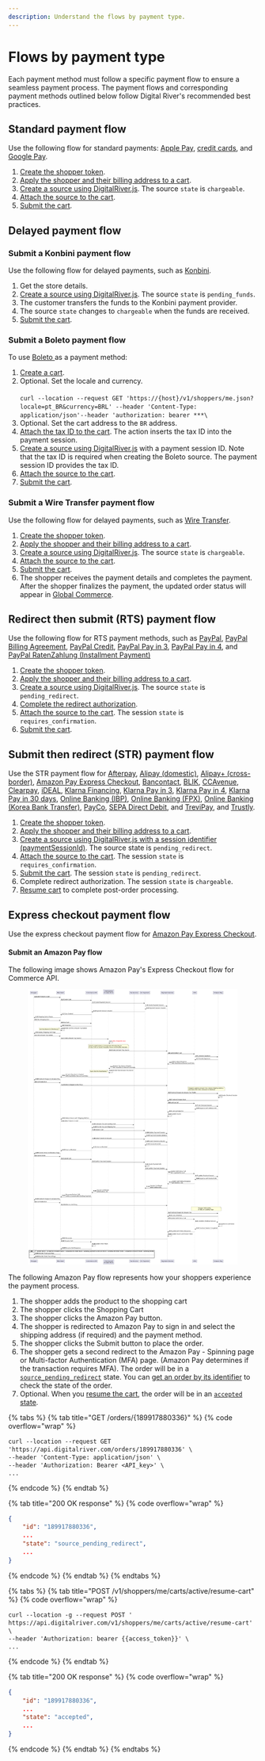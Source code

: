 ```yaml
---
description: Understand the flows by payment type.
---
```


# Flows by payment type

Each payment method must follow a specific payment flow to ensure a seamless payment process. The payment flows and corresponding payment methods outlined below follow Digital River's recommended best practices.

## Standard payment flow

Use the following flow for standard payments: [Apple Pay](../supported-payment-methods/apple-pay.md), [credit cards](../supported-payment-methods/credit-cards.md), and [Google Pay](../supported-payment-methods/google-pay.md).&#x20;

1. [Create the shopper token](../../shopper-apis/shopper-basics/common-use-cases/creating-a-customer.md).
2. [Apply the shopper and their billing address to a cart](https://www.digitalriver.com/docs/commerce-shopper-api/#tag/Apply-Shopper/paths/\~1v1\~1shoppers\~1me\~1carts\~1active\~1apply-shopper/post).&#x20;
3. [Create a source using DigitalRiver.js](../payments-solutions/digitalriver.js/payment-methods/konbini.md#step-2-create-a-konbini-source-using-digitalriver.js). The source `state` is `chargeable`.
4. [Attach the source to the cart](flows-by-payment-type.md#attaching-multiple-payment-sources-to-the-cart).
5. [Submit the cart](../../shopper-apis/cart/submitting-a-cart/).

## Delayed payment flow

### Submit a Konbini payment flow

Use the following flow for delayed payments, such as [Konbini](../supported-payment-methods/konbini.md).&#x20;

1. Get the store details.
2. [Create a source using DigitalRiver.js](../payments-solutions/digitalriver.js/payment-methods/konbini.md#step-2-create-a-konbini-source-using-digitalriver.js). The source `state` is `pending_funds`.
3. The customer transfers the funds to the Konbini payment provider.
4. The source `state` changes to `chargeable` when the funds are received.
5. [Submit the cart](../../shopper-apis/cart/submitting-a-cart/).

### Submit a Boleto payment flow

To use [Boleto ](../supported-payment-methods/boleto.md)as a payment method:&#x20;

1. [Create a cart](../../shopper-apis/cart/creating-or-updating-a-cart/).
2. Optional. Set the locale and currency.\
   \
   `curl --location --request GET 'https://{host}/v1/shoppers/me.json? locale=pt_BR&currency=BRL' --header 'Content-Type: application/json'--header 'authorization: bearer ***\`
3. Optional. Set the cart address to the `BR` address.
4. [Attach the tax ID to the cart](broken-reference). The action inserts the tax ID into the payment session.
5. [Create a source using DigitalRiver.js](../payments-solutions/digitalriver.js/payment-methods/wire-transfer.md#step-2-create-a-wire-transfer-source-using-digitalriver.js) with a payment session ID. Note that the tax ID is required when creating the Boleto source. The payment session ID provides the tax ID.
6. [Attach the source to the cart](flows-by-payment-type.md#attaching-multiple-payment-sources-to-the-cart).
7. [Submit the cart](../../shopper-apis/cart/submitting-a-cart/).

### Submit a Wire Transfer payment flow

Use the following flow for delayed payments, such as [Wire Transfer](../supported-payment-methods/wire-transfer.md).&#x20;

1. [Create the shopper token](../../shopper-apis/shopper-basics/common-use-cases/creating-a-customer.md).
2. [Apply the shopper and their billing address to a cart](https://www.digitalriver.com/docs/commerce-shopper-api/#tag/Apply-Shopper/paths/\~1v1\~1shoppers\~1me\~1carts\~1active\~1apply-shopper/post).&#x20;
3. [Create a source using DigitalRiver.js](../payments-solutions/digitalriver.js/payment-methods/wire-transfer.md#step-2-create-a-wire-transfer-source-using-digitalriver.js). The source `state` is `chargeable`.
4. [Attach the source to the cart](flows-by-payment-type.md#attaching-multiple-payment-sources-to-the-cart).
5. [Submit the cart](../../shopper-apis/cart/submitting-a-cart/).
6. The shopper receives the payment details and completes the payment. After the shopper finalizes the payment, the updated order status will appear in [Global Commerce](https://gc.digitalriver.com/gc/ent/home.do).

## Redirect then submit (RTS) payment flow

Use the following flow for RTS payment methods, such as [PayPal](../supported-payment-methods/paypal.md), [PayPal Billing Agreement](../supported-payment-methods/paypal-billing-agreement.md), [PayPal Credit](../supported-payment-methods/paypal-credit.md), [PayPal Pay in 3](../supported-payment-methods/paypal-pay-in-3.md), [PayPal Pay in 4](../supported-payment-methods/paypal-pay-in-4.md), and  [PayPal RatenZahlung (Installment Payment)](../supported-payment-methods/paypal-ratenzahlung-installment-payment.md)

1. [Create the shopper token](../../shopper-apis/shopper-basics/common-use-cases/creating-a-customer.md).
2. [Apply the shopper and their billing address to a cart](https://www.digitalriver.com/docs/commerce-shopper-api/#tag/Apply-Shopper/paths/\~1v1\~1shoppers\~1me\~1carts\~1active\~1apply-shopper/post).&#x20;
3. [Create a source using DigitalRiver.js](../../general-resources/reference/digitalriver-object.md#creating-sources). The source `state` is `pending_redirect`.
4. [Complete the redirect authorization](../../shopper-apis/cart/redirecting-to-a-digital-river-hosted-cart.md).
5. [Attach the source to the cart](flows-by-payment-type.md#attaching-multiple-payment-sources-to-the-cart). The session `state` is `requires_confirmation`.
6. [Submit the cart](../../shopper-apis/cart/submitting-a-cart/).

## Submit then redirect (STR) payment flow

Use the STR payment flow for [Afterpay](../supported-payment-methods/afterpay.md), [Alipay (domestic)](../supported-payment-methods/alipay-domestic.md), [Alipay+ (cross-border)](../supported-payment-methods/alipay+-cross-border.md), [Amazon Pay Express Checkout](../supported-payment-methods/amazon-pay.md), [Bancontact](../supported-payment-methods/bancontact.md), [BLIK](../supported-payment-methods/blik.md), [CCAvenue](broken-reference), [Clearpay](../supported-payment-methods/clearpay.md), [iDEAL](../supported-payment-methods/ideal.md), [Klarna Financing](../supported-payment-methods/klarna.md), [Klarna Pay in 3](../supported-payment-methods/klarna.md), [Klarna Pay in 4](../supported-payment-methods/klarna.md), [Klarna Pay in 30 days](../supported-payment-methods/klarna.md), [Online Banking (IBP)](../supported-payment-methods/online-banking-ibp.md), [Online Banking (FPX)](../supported-payment-methods/fpx-online-banking.md), [Online Banking (Korea Bank Transfer)](../supported-payment-methods/korea-bank-transfer-online-banking.md), [PayCo](../supported-payment-methods/payco.md), [SEPA Direct Debit](../supported-payment-methods/sepa-direct-debit.md), and [TreviPay](../supported-payment-methods/trevipay.md), and [Trustly](../supported-payment-methods/trustly.md).&#x20;

1. [Create the shopper token](../../shopper-apis/shopper-basics/common-use-cases/creating-a-customer.md).
2. [Apply the shopper and their billing address to a cart](https://www.digitalriver.com/docs/commerce-shopper-api/#tag/Apply-Shopper/paths/\~1v1\~1shoppers\~1me\~1carts\~1active\~1apply-shopper/post).&#x20;
3. [Create a source using DigitalRiver.js with a session identifier (paymentSessionId)](../payments-solutions/digitalriver.js/payment-methods/configuring-trustly.md#step-2-create-a-trustly-source-using-digitalriver.js). The source state is `pending_redirect`.
4. [Attach the source to the cart](flows-by-payment-type.md#attaching-multiple-payment-sources-to-the-cart). The session `state` is `requires_confirmation`.
5. [Submit the cart](../../shopper-apis/cart/submitting-a-cart/). The session `state` is `pending_redirect`.
6. Complete redirect authorization. The session `state` is `chargeable`.
7. [Resume cart](broken-reference) to complete post-order processing.

## Express checkout payment flow

Use the express checkout payment flow for [Amazon Pay Express Checkout](../supported-payment-methods/amazon-pay.md).

#### Submit an Amazon Pay flow

The following image shows Amazon Pay's Express Checkout flow for Commerce API.

<div align="left">

<figure><img src="../../.gitbook/assets/image (6) (1).png" alt=""><figcaption></figcaption></figure>

</div>

The following Amazon Pay flow represents how your shoppers experience the payment process.

1. The shopper adds the product to the shopping cart
2. The shopper clicks the Shopping Cart
3. The shopper clicks the Amazon Pay button.
4. The shopper is redirected to Amazon Pay to sign in and select the shipping address (if required) and the payment method.
5. The shopper clicks the Submit button to place the order.&#x20;
6. The shopper gets a second redirect to the Amazon Pay - Spinning page or Multi-factor Authentication (MFA) page. (Amazon Pay determines if the transaction requires MFA). The order will be in a [`source_pending_redirect`](../sources/#synchronous-or-asynchronous) state. You can [get an order by its identifier](https://www.digitalriver.com/docs/digital-river-api-reference/#tag/Orders/operation/retrieveOrders) to check the state of the order.
7. Optional. When you [resume the cart](../../shopper-apis/cart/resuming-cart-submission.md), the order will be in an [`accepted` state](broken-reference). &#x20;

{% tabs %}
{% tab title="GET /orders/{189917880336}" %}
{% code overflow="wrap" %}
```http
curl --location --request GET 'https://api.digitalriver.com/orders/189917880336' \
--header 'Content-Type: application/json' \
--header 'Authorization: Bearer <API_key>' \
...
```
{% endcode %}
{% endtab %}

{% tab title="200 OK response" %}
{% code overflow="wrap" %}
```json
{
    "id": "189917880336",
    ...
    "state": "source_pending_redirect",
    ...
}
```
{% endcode %}
{% endtab %}
{% endtabs %}

{% tabs %}
{% tab title="POST /v1/shoppers/me/carts/active/resume-cart" %}
{% code overflow="wrap" %}
```http
curl --location -g --request POST ' https://api.digitalriver.com/v1/shoppers/me/carts/active/resume-cart' \
--header 'Authorization: bearer {{access_token}}' \
...
```
{% endcode %}
{% endtab %}

{% tab title="200 OK response" %}
{% code overflow="wrap" %}
```json
{
    "id": "189917880336",
    ...
    "state": "accepted",
    ...
}
```
{% endcode %}
{% endtab %}
{% endtabs %}
